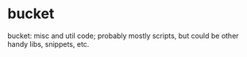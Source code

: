 bucket
======

bucket: misc and util code; probably mostly scripts, but could be other handy libs, snippets, etc.
